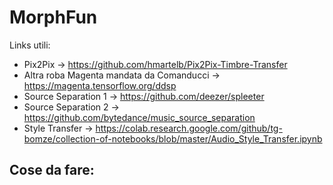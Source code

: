 # MorphFun

Links utili:
- Pix2Pix -> https://github.com/hmartelb/Pix2Pix-Timbre-Transfer
- Altra roba Magenta mandata da Comanducci -> https://magenta.tensorflow.org/ddsp
- Source Separation 1 -> https://github.com/deezer/spleeter
- Source Separation 2 -> https://github.com/bytedance/music_source_separation
- Style Transfer -> https://colab.research.google.com/github/tg-bomze/collection-of-notebooks/blob/master/Audio_Style_Transfer.ipynb


Cose da fare: 
- 
